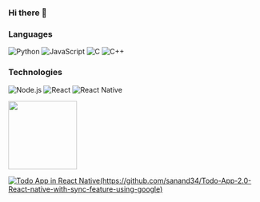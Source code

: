 ### Hi there 👋

### Languages

![Python](https://img.shields.io/badge/-Python-000?&logo=python)
![JavaScript](https://img.shields.io/badge/-JavaScript-000?&logo=JavaScript&logoColor=ddc508)
![C](https://img.shields.io/badge/-C-000?&logo=C)
![C++](https://img.shields.io/badge/-C++-000?&logo=c%2b%2b&logoColor=00599C)

### Technologies

![Node.js](https://img.shields.io/badge/-Node.js-000?&logo=node.js)
![React](https://img.shields.io/badge/-React-000?&logo=React)
![React Native](https://img.shields.io/badge/-ReactNative-000?&logo=React)

<!-- wi*quL3fcV --><img height="137px" src="https://github-readme-stats.vercel.app/api/top-langs/?username=sanand34&hide=html&hide_title=true&hide_border=true&layout=compact&langs_count=7&exclude_repo=comp426,Redventures-Movie-Quotes&text_color=000&icon_color=fff&bg_color=0,52fa5a,4dfcff,c64dff&theme=graywhite" /></a>

[![Todo App in React Native(https://github.com/sanand34/Todo-App-2.0-React-native-with-sync-feature-using-google)](https://img.youtube.com/vi/8ipuAYNNg20/0.jpg)](https://www.youtube.com/watch?v=8ipuAYNNg20)


